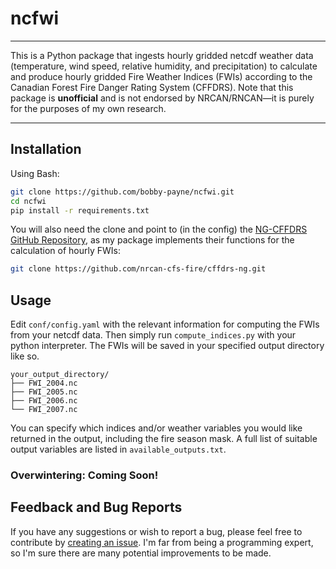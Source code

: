 # ncfwi
---
This is a Python package that ingests hourly gridded netcdf weather data (temperature, wind speed, relative humidity, and precipitation) to calculate and produce hourly gridded Fire Weather Indices (FWIs) according to the Canadian Forest Fire Danger Rating System (CFFDRS). Note that this package is **unofficial** and is not endorsed by NRCAN/RNCAN—it is purely for the purposes of my own research.

---

## Installation
Using Bash:
```bash
git clone https://github.com/bobby-payne/ncfwi.git
cd ncfwi
pip install -r requirements.txt
```
You will also need the clone and point to (in the config) the [NG-CFFDRS GitHub Repository](https://github.com/nrcan-cfs-fire/cffdrs-ng), as my package implements their functions for the calculation of hourly FWIs:
```bash
git clone https://github.com/nrcan-cfs-fire/cffdrs-ng.git
```

## Usage
Edit `conf/config.yaml` with the relevant information for computing the FWIs from your netcdf data. Then simply run `compute_indices.py` with your python interpreter. The FWIs will be saved in your specified output directory like so.
```
your_output_directory/
├── FWI_2004.nc        
├── FWI_2005.nc    
├── FWI_2006.nc       
└── FWI_2007.nc    
```
You can specify which indices and/or weather variables you would like returned in the output, including the fire season mask. A full list of suitable output variables are listed in `available_outputs.txt`.

### Overwintering: Coming Soon!

## Feedback and Bug Reports
If you have any suggestions or wish to report a bug, please feel free to contribute by [creating an issue](https://github.com/bobby-payne/ncfwi/issues). I'm far from being a programming expert, so I'm sure there are many potential improvements to be made.
